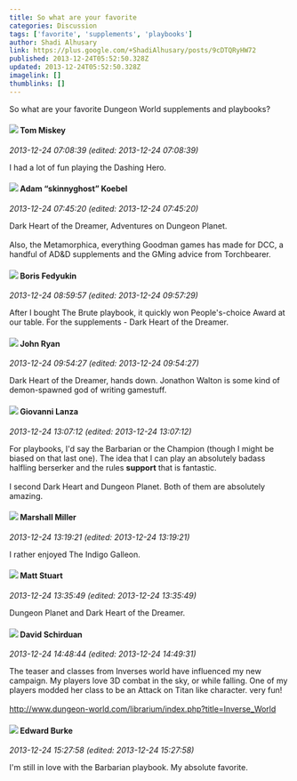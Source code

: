 ```yaml
---
title: So what are your favorite
categories: Discussion
tags: ['favorite', 'supplements', 'playbooks']
author: Shadi Alhusary
link: https://plus.google.com/+ShadiAlhusary/posts/9cDTQRyHW72
published: 2013-12-24T05:52:50.328Z
updated: 2013-12-24T05:52:50.328Z
imagelink: []
thumblinks: []
---
```


So what are your favorite Dungeon World supplements and playbooks?
<div id='comment z12svtw4mobqxtiln23ouhgy0mvlfnzpk04'>
  <h4><img src='{{site.baseurl}}//images/avatars/110110374841646652137_photo.jpg'> Tom Miskey</h4>
      <p><cite>2013-12-24 07:08:39 (edited: 2013-12-24 07:08:39)</cite></p>
        <p>I had a lot of fun playing the Dashing Hero. </p>
</div>
        

<div id='comment z12svtw4mobqxtiln23ouhgy0mvlfnzpk04'>
  <h4><img src='{{site.baseurl}}//images/avatars/112484087750169360510_photo.jpg'> Adam “skinnyghost” Koebel</h4>
      <p><cite>2013-12-24 07:45:20 (edited: 2013-12-24 07:45:20)</cite></p>
        <p>Dark Heart of the Dreamer, Adventures on Dungeon Planet.<br /><br />Also, the Metamorphica, everything Goodman games has made for DCC, a handful of AD&amp;D supplements and the GMing advice from Torchbearer.</p>
</div>
        

<div id='comment z12svtw4mobqxtiln23ouhgy0mvlfnzpk04'>
  <h4><img src='{{site.baseurl}}//images/avatars/105124491933863157623_photo.jpg'> Boris Fedyukin</h4>
      <p><cite>2013-12-24 08:59:57 (edited: 2013-12-24 09:57:29)</cite></p>
        <p>After I bought The Brute playbook, it quickly won People&#39;s-choice Award at our table. For the supplements - Dark Heart of the Dreamer.</p>
</div>
        

<div id='comment z12svtw4mobqxtiln23ouhgy0mvlfnzpk04'>
  <h4><img src='{{site.baseurl}}//images/avatars/102935922642811104005_photo.jpg'> John Ryan</h4>
      <p><cite>2013-12-24 09:54:27 (edited: 2013-12-24 09:54:27)</cite></p>
        <p>Dark Heart of the Dreamer, hands down. Jonathon Walton is some kind of demon-spawned god of writing gamestuff.</p>
</div>
        

<div id='comment z12svtw4mobqxtiln23ouhgy0mvlfnzpk04'>
  <h4><img src='{{site.baseurl}}//images/avatars/102768177673605279668_photo.jpg'> Giovanni Lanza</h4>
      <p><cite>2013-12-24 13:07:12 (edited: 2013-12-24 13:07:12)</cite></p>
        <p>For playbooks, I&#39;d say the Barbarian or the Champion (though I might be biased on that last one). The idea that I can play an absolutely badass halfling berserker and the rules <b>support</b> that is fantastic.<br /><br />I second Dark Heart and Dungeon Planet. Both of them are absolutely amazing.</p>
</div>
        

<div id='comment z12svtw4mobqxtiln23ouhgy0mvlfnzpk04'>
  <h4><img src='{{site.baseurl}}//images/avatars/113927217394445366066_photo.jpg'> Marshall Miller</h4>
      <p><cite>2013-12-24 13:19:21 (edited: 2013-12-24 13:19:21)</cite></p>
        <p>I rather enjoyed The Indigo Galleon.</p>
</div>
        

<div id='comment z12svtw4mobqxtiln23ouhgy0mvlfnzpk04'>
  <h4><img src='{{site.baseurl}}//images/avatars/107973609226591141233_photo.jpg'> Matt Stuart</h4>
      <p><cite>2013-12-24 13:35:49 (edited: 2013-12-24 13:35:49)</cite></p>
        <p>Dungeon Planet and Dark Heart of the Dreamer.</p>
</div>
        

<div id='comment z12svtw4mobqxtiln23ouhgy0mvlfnzpk04'>
  <h4><img src='{{site.baseurl}}//images/avatars/116124411286229550721_photo.jpg'> David Schirduan</h4>
      <p><cite>2013-12-24 14:48:44 (edited: 2013-12-24 14:49:31)</cite></p>
        <p>The teaser and classes from Inverses world have influenced my new campaign. My players love 3D combat in the sky, or while falling. One of my players modded her class to be an Attack on Titan like character. very fun!<br /><br /><a href="http://www.dungeon-world.com/librarium/index.php?title=Inverse_World" class="ot-anchor">http://www.dungeon-world.com/librarium/index.php?title=Inverse_World</a></p>
</div>
        

<div id='comment z12svtw4mobqxtiln23ouhgy0mvlfnzpk04'>
  <h4><img src='{{site.baseurl}}//images/avatars/115289408999762405053_photo.jpg'> Edward Burke</h4>
      <p><cite>2013-12-24 15:27:58 (edited: 2013-12-24 15:27:58)</cite></p>
        <p>I&#39;m still in love with the Barbarian playbook. My absolute favorite.</p>
</div>
        